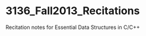3136_Fall2013_Recitations
=========================

Recitation notes for Essential Data Structures in C/C++
